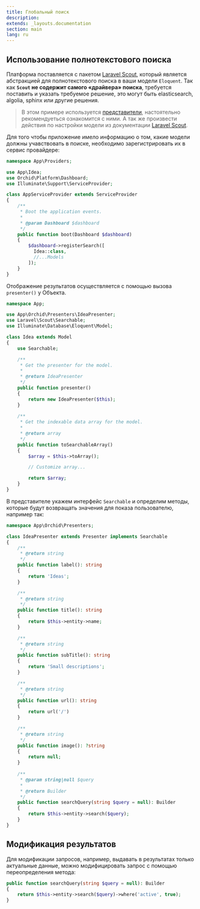 ```yaml
---
title: Глобальный поиск
description: 
extends: _layouts.documentation
section: main
lang: ru
---
```


## Использование полнотекстового поиска

Платформа поставляется с пакетом [Laravel Scout](https://github.com/laravel/scout), который является абстракцией для полнотекстового поиска в ваши модели `Eloquent`. Так как **`Scout` не содержит самого «драйвера» поиска**, требуется поставить и указать требуемое решение, это могут быть elasticsearch, algolia, sphinx или другие решения.

> В этом примере используется [представители](/ru/docs/presenters), настоятельно рекомендуеться ознакомится с ними. А так же произвести действия по настройки модели из документации [Laravel Scout](https://github.com/laravel/scout).


Для того чтобы приложение имело информацию о том, какие модели должны учавствовать в поиске, необходимо зарегистрировать их в сервис провайдере:

```php
namespace App\Providers;

use App\Idea;
use Orchid\Platform\Dashboard;
use Illuminate\Support\ServiceProvider;

class AppServiceProvider extends ServiceProvider
{
    /**
     * Boot the application events.
     *
     * @param Dashboard $dashboard
     */
    public function boot(Dashboard $dashboard)
    {
        $dashboard->registerSearch([
          Idea::class,
          //...Models
        ]);
    }
}
```


Отображение результатов осуществляется с помощью вызова `presenter()` у Объекта.

```php
namespace App;

use App\Orchid\Presenters\IdeaPresenter;
use Laravel\Scout\Searchable;
use Illuminate\Database\Eloquent\Model;

class Idea extends Model
{
    use Searchable;

    /**
     * Get the presenter for the model.
     *
     * @return IdeaPresenter
     */
    public function presenter()
    {
        return new IdeaPresenter($this);
    }
    
    /**
     * Get the indexable data array for the model.
     *
     * @return array
     */
    public function toSearchableArray()
    {
        $array = $this->toArray();

        // Customize array...

        return $array;
    }
}
```

В представителе укажем интерфейс `Searchable` и определим методы, которые будут возвращать значения для показа пользователю, например так:

```php
namespace App\Orchid\Presenters;

class IdeaPresenter extends Presenter implements Searchable
{
    /**
     * @return string
     */
    public function label(): string
    {
        return 'Ideas';
    }

    /**
     * @return string
     */
    public function title(): string
    {
        return $this->entity->name;
    }

    /**
     * @return string
     */
    public function subTitle(): string
    {
        return 'Small descriptions';
    }

    /**
     * @return string
     */
    public function url(): string
    {
        return url('/')
    }

    /**
     * @return string
     */
    public function image(): ?string
    {
        return null;
    }
    
    /**
     * @param string|null $query
     *
     * @return Builder
     */
    public function searchQuery(string $query = null): Builder
    {
        return $this->entity->search($query);
    }
}
```

## Модификация результатов


Для модификации запросов, например, выдавать в результатах только актуальные данные, можно модифицировать запрос с помощью переопределения метода:

```php
public function searchQuery(string $query = null): Builder
{
    return $this->entity->search($query)->where('active', true);
}
```
